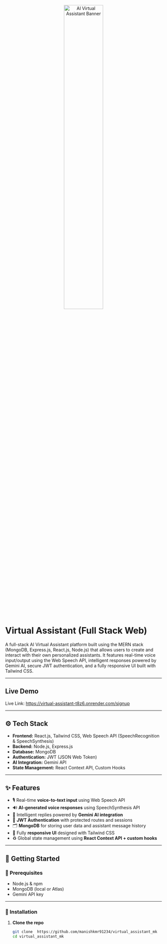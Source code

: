 <p align="center">
  <img src="http://t2.gstatic.com/images?q=tbn:ANd9GcSi57k7Sb50tiC2VpbemIAel7IYtbK0aGNJ6y9SOQ9tYXHgI3YVudcZg188bBqYYL6ataHxqEfd" alt="AI Virtual Assistant Banner" width="50%"  />
</p>

# Virtual Assistant (Full Stack Web)

A full-stack AI Virtual Assistant platform built using the MERN stack (MongoDB, Express.js, React.js, Node.js) that allows users to create and interact with their own personalized assistants. It features real-time voice input/output using the Web Speech API, intelligent responses powered by Gemini AI, secure JWT authentication, and a fully responsive UI built with Tailwind CSS.

---

##  Live Demo

 Live Link: https://virtual-assistant-t8z6.onrender.com/signup

---

## ⚙️ Tech Stack

- **Frontend:** React.js, Tailwind CSS, Web Speech API (SpeechRecognition & SpeechSynthesis)
- **Backend:** Node.js, Express.js
- **Database:** MongoDB
- **Authentication:** JWT (JSON Web Token)
- **AI Integration:** Gemini API 
- **State Management:** React Context API, Custom Hooks


---

## ✨ Features


- 🎙️ Real-time **voice-to-text input** using Web Speech API
- 🔊 **AI-generated voice responses** using SpeechSynthesis API
- 🤖 Intelligent replies powered by **Gemini AI integration**
- 🔐 **JWT Authentication** with protected routes and sessions
- 🗂️ **MongoDB** for storing user data and assistant message history
- 📱 Fully **responsive UI** designed with Tailwind CSS
- ♻️ Global state management using **React Context API + custom hooks**
---

## 🚀 Getting Started

### 🧩 Prerequisites

- Node.js & npm
- MongoDB (local or Atlas)
- Gemini API key

---

### 🔧 Installation

1. **Clone the repo**
   ```bash
   git clone  https://github.com/manishkmr91234/virtual_assistant_mk 
   cd virtual_assistant_mk 
